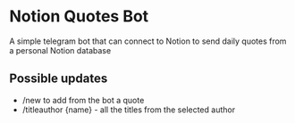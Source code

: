 # Notion Quotes Bot

A simple telegram bot that can connect to Notion to send daily quotes from a personal Notion database

## Possible updates

- /new to add from the bot a quote
- /titleauthor {name} - all the titles from the selected author
